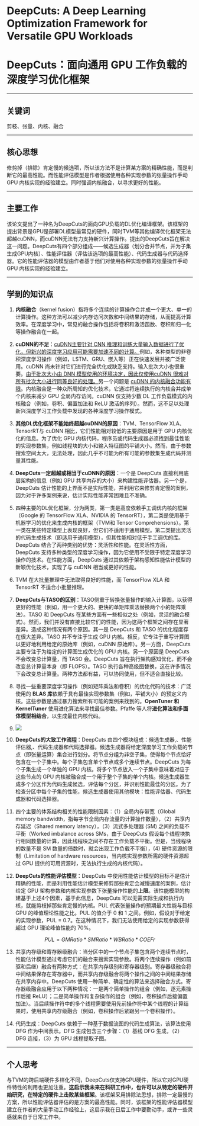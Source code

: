 # DeepCuts: A Deep Learning Optimization Framework for Versatile GPU Workloads

# DeepCuts：面向通用 GPU 工作负载的深度学习优化框架

---

## 关键词

剪枝、张量、内核、融合

---

## 核心思想

修剪掉（排除）肯定慢的候选项，所以该方法不是计算某方案的精确性能，而是判断它的最高性能。而性能评估模型是作者根据使用各种实现参数的张量操作手动 GPU 内核实现的经验建立。同时强调内核融合，以寻求更好的性能。

---

## 主要工作

该论文提出了一种名为DeepCuts的面向GPU负载的DL优化编译框架。该框架的提出背景是GPU是部署DL模型最常见的硬件，同时TVM等其他编译优化框架无法超越cuDNN，而cuDNN无法有力支持新兴计算操作。提出的DeepCuts旨在解决这一问题。DeepCuts有四个部分组成——候选生成器（划分合并节点，并为子集生成GPU内核）、性能评估器（评估该选项的最高性能）、代码生成器与代码选择器。它的性能评估器的模型由作者基于他们对使用各种实现参数的张量操作手动 GPU 内核实现的经验建立。

---

## 学到的知识点

1. **内核融合**（kernel fusion）指将多个连续的计算操作合并成一个更大、单一的计算操作。这种方法可以减少内存访问次数和中间结果的存储，从而提高计算效率。在深度学习中，常见的融合操作包括将卷积和激活函数、卷积和归一化等操作融合在一起。

2. **cuDNN的不足**：<u>cuDNN主要针对 CNN 推理和训练大量输入数据进行了优化，但新兴的深度学习应用可能需要加速不同的计算。</u>例如，各种类型的非卷积深度学习操作（例如，LSTM、GRU、嵌入等）正在快速发展并被广泛使用。cuDNN 尚未针对它们进行完全优化或缺乏支持。输入批次大小也很重要。<u>由于批次大小由 DNN 模型使用的环境决定，因此仅使用cuDNN 很难对所有批次大小进行同等良好的处理。</u>另一个问题是 <u>cuDNN 的内核融合功能有限</u>。内核融合是一种众所周知的优化技术，它通过将连续执行的内核合并成单个内核来减少 GPU 全局内存访问。cuDNN 仅支持少数 DL 工作负载模式的内核融合（例如，卷积、偏置加法和 ReLU 激活的序列）。然而，这不足以处理新兴深度学习工作负载中发现的各种深度学习操作模式。

3. **其他DL优化框架不能始终超越cuDNN的原因**：TVM、TensorFlow XLA、TensorRT与 cuDNN 相比，它们性能相对较低的主要原因是用于 GPU 内核优化的信息。为了优化 GPU 内核代码，程序员或代码生成器必须找到最佳性能的实现参数集，例如线程块的大小和输入特征图的平铺大小。然而，由于参数搜索空间太大，无法处理，因此几乎不可能为所有可能的参数集生成代码并测量其性能。

4. **DeepCuts一定超越或相当于cuDNN的原因**：一个是 DeepCuts 直接利用底层架构的信息（例如 GPU 共享内存的大小）来构建性能评估器。另一个是，DeepCuts 估计性能的上界而不是实际性能，并利用它来修剪肯定慢的案例，因为对于许多案例来说，估计实际性能非常困难且不准确。

5. 四种主要的DL优化框架，分为两类，第一类是高度依赖手工调优内核的框架（Google 的 TensorFlow XLA、NVIDIA 的 TensorRT），第二类是使用基于机器学习的优化来生成内核的框架（TVM和 Tensor Comprehensions）。第一类在某些特定模型上表现良好，但它们不适用于通用模型。第二类提出灵活的代码生成技术（即适用于通用模型），但其性能相对低于手工调优的库。DeepCuts 结合了两种类别的优势：灵活性和性能。在灵活性方面，DeepCuts 支持多种类型的深度学习操作，因为它使用不受限于特定深度学习操作的技术。在性能方面，DeepCuts 通过其依赖于架构感知性能估计模型的新颖优化技术，实现了与 cuDNN 相当或更好的性能。

6. TVM 在大批量推理中无法取得良好的性能，而 TensorFlow XLA 和 TensorRT 不适合小批量推理。

7. **DeepCuts与TASO的区别**：TASO侧重于转换张量操作的输入计算图，以获得更好的性能（例如，用一个更大的、更快的单矩阵乘法替换两个小的矩阵乘法）。TASO 和 DeepCuts 在某些方面有一些相似之处（例如，灵活的融合模式）。然而，我们并没有直接比较它们的性能，因为这两个框架之间存在显著差异。造成这种情况有两个原因。其一是 DeepCuts 和 TASO 的优化程度存在很大差异。TASO 并不专注于生成 GPU 内核。相反，它专注于重写计算图以更好地利用给定的原始库（例如，cuDNN 原始库）。另一方面，DeepCuts 主要专注于为给定的计算图生成优化的 GPU 内核。另一个原因是 DeepCuts 不会改变总计算量，而 TASO 会。DeepCuts 旨在执行架构感知优化，而不会改变总计算量本身（即 FLOPS）。TASO 执行各种高级图替换，这在许多情况下会改变总计算量。两种方法都有益，可以协同使用，但不适合直接比较。

8. 寻找一些重要深度学习操作（例如矩阵乘法和卷积）的优化代码的技术：广泛使用的 **BLAS 库**依赖于具有最佳实现参数集（例如，平铺大小）的预定义内核。这些参数是通过暴力搜索所有可能的案例来找到的。**OpenTuner 和 KernelTuner** 使用进化算法来寻找最佳参数。Pfaffe 等人将**进化算法和多面体模型相结合**，以生成最佳内核代码。

9. ![](C:\Users\MCQSW\AppData\Roaming\marktext\images\2024-10-11-21-14-27-image.png)

10. **DeepCuts的大致工作流程**：DeepCuts 由四个模块组成：候选生成器,、性能评估器,、代码生成器和代码选择器。候选生成器将给定深度学习工作负载的节点（即张量运算）集合进行划分。将节点分组为非空子集，使得每个节点恰好包含在一个子集中。每个子集包含单个节点或多个连续节点。DeepCuts 为每个子集生成一个单独的 GPU 内核。将多个节点放入一个子集中意味着对应于这些节点的 GPU 内核被融合成一个用于整个子集的单个内核。候选生成器生成多个分区作为代码生成候选，评估每个分区，并识别性能最佳的分区。为了检查分区中每个子集的性能，候选生成器使用其他模块：性能评估器、代码生成器和代码选择器。

11. 四个主要的体系结构相关的性能限制因素：（1）全局内存带宽（Global memory bandwidth，指每字节全局内存流量的计算操作数量），（2）共享内存延迟（Shared memory latency），（3）流式多处理器 (SM) 之间的负载不平衡（Worked imbalance across SMs，由于 DeepCuts 假设每个线程块执行相同数量的计算，因此线程块之间不存在工作负载不平衡。但是，当线程块的数量不是 SM 数量的倍数时，就会出现工作负载不平衡），(4) 硬件资源的限制（Limitation of hardware resources，当内核实现参数所需的硬件资源超过 GPU 提供的可用资源时，无法执行生成的内核代码）。

12. **DeepCuts的性能评估模型**：DeepCuts 中使用性能估计模型的目标不是估计精确的性能，而是利用性能估计模型来修剪那些肯定会减慢速度的案例，估计给定 GPU 架构参数和内核实现参数下张量操作性能的**上限**。该性能模型的构建基于上述4个因素，基于此信息，DeepCuts 可以无需实际生成和执行内核，就能剪枝掉那些肯定慢的内核。PUL 代表张量操作的预期最大性能与目标 GPU 的峰值理论性能之比。PUL 的值介于 0 和 1 之间。例如，假设对于给定的实现参数，PUL = 0.7。在这种情况下，我们无法使用给定的实现参数获得超过 GPU 理论峰值性能的 70%。

$$
PUL=GMRatio*SMRatio*WBRatio*COEFr
$$

13. 共享内存级和寄存器级融合：当分区中的一个节点子集包含两个连续节点时，性能估计模型通过考虑它们的融合来搜索实现参数。将两个连续操作（例如前驱和后继）融合有两种方式：在共享内存级别和寄存器级别。寄存器级融合将中间结果保存在寄存器中，而共享内存级融合将两个操作之间的中间结果存储在共享内存中。DeepCuts 使用一种简单、确定性的算法来选择融合方式。寄存器级融合应用于以下两种情况：一是两个简单操作的组合（例如，逐元素操作后接 ReLU）；二是简单操作和复杂操作的组合（例如，卷积操作后接偏置加法）。当后续操作符中的多个线程需要使用先前操作符中某个线程的计算结果时，使用共享内存级融合（例如，卷积操作后紧跟另一个卷积操作）。

14. 代码生成：DeepCuts 依赖于一种基于数据流图的代码生成算法，该算法使用 DFG 作为中间表示。DFG 生成包含三个步骤：（1）基线 DFG 生成，（2）DFG 连接，（3）为 GPU 线程提取子图。

---

## 个人思考

与TVM的跨后端硬件多样化不同，DeepCuts仅支持GPU硬件，所以它对GPU硬件特性的利用也更加注重。**这启示我未来在科研工作中，也许可以从特定的硬件开始研究，在特定的硬件上击败某些框架**。该框架采用排除法思想，排除一定最慢的方案，所以性能评估器评估的是方案的最高性能。同时，该框架的性能评估器模型建立在作者的大量手动工作经验上，这启示我在日后工作中要勤动手，或许一些灵感就来自于日常工作中。
